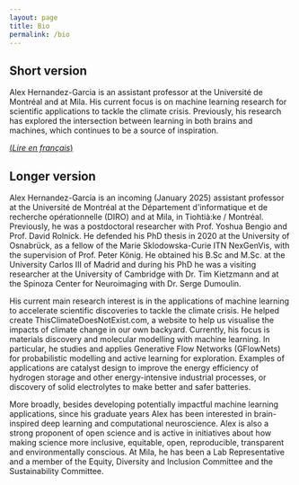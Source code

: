 ```yaml
---
layout: page
title: Bio
permalink: /bio
---
```


## Short version

Alex Hernandez-Garcia is an assistant professor at the Université de Montréal and at Mila. His current focus is on machine learning research for scientific applications to tackle the climate crisis. Previously, his research has explored the intersection between learning in both brains and machines, which continues to be a source of inspiration.

[(_Lire en français_)](bio-fr)

## Longer version

Alex Hernandez-Garcia is an incoming (January 2025) assistant professor at the Université de Montréal at the Département d'informatique et de recherche opérationnelle (DIRO) and at Mila, in Tiohtià:ke / Montréal. Previously, he was a postdoctoral researcher with Prof. Yoshua Bengio and Prof. David Rolnick. He defended his PhD thesis in 2020 at the University of Osnabrück, as a fellow of the Marie Sklodowska-Curie ITN NexGenVis, with the supervision of Prof. Peter König. He obtained his B.Sc and M.Sc. at the University Carlos III of Madrid and during his PhD he was a visiting researcher at the University of Cambridge with Dr. Tim Kietzmann and at the Spinoza Center for Neuroimaging with Dr. Serge Dumoulin.

His current main research interest is in the applications of machine learning to accelerate scientific discoveries to tackle the climate crisis. He helped create ThisClimateDoesNotExist.com, a website to help us visualise the impacts of climate change in our own backyard. Currently, his focus is materials discovery and molecular modelling with machine learning. In particular, he studies and applies Generative Flow Networks (GFlowNets) for probabilistic modelling and active learning for exploration. Examples of applications are catalyst design to improve the energy efficiency of hydrogen storage and other energy-intensive industrial processes, or discovery of solid electrolytes to make better and safer batteries.

More broadly, besides developing potentially impactful machine learning applications, since his graduate years Alex has been interested in brain-inspired deep learning and computational neuroscience. Alex is also a strong proponent of open science and is active in initiatives about how making science more inclusive, equitable, open, reproducible, transparent and environmentally conscious. At Mila, he has been a Lab Representative and a member of the Equity, Diversity and Inclusion Committee and the Sustainability Committee.
